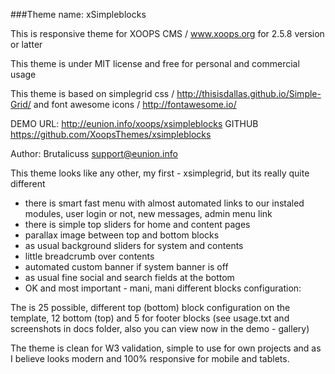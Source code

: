 ###Theme name: xSimpleblocks


This is responsive theme for XOOPS CMS / www.xoops.org for 2.5.8 version or latter


This theme is under MIT license and free for personal and commercial usage


This theme is based on simplegrid css / http://thisisdallas.github.io/Simple-Grid/
and font awesome icons / http://fontawesome.io/


DEMO URL:			http://eunion.info/xoops/xsimpleblocks
GITHUB              https://github.com/XoopsThemes/xsimpleblocks


Author:
Brutalicuss         support@eunion.info

This theme looks like any other, my first - xsimplegrid, but its really quite different

- there is smart fast menu with almost automated links to our instaled modules, user login or not, new messages, admin menu link
- there is simple top sliders for home and content pages
- parallax image between top and bottom blocks
- as usual background sliders for system and contents
- little breadcrumb over contents
- automated custom banner if system banner is off
- as usual fine social and search fields at the bottom
- OK and most important - mani, mani different blocks configuration:


The is 25 possible, different top (bottom) block configuration on the template, 12 bottom (top) and 5 for footer blocks
(see usage.txt and screenshots in docs folder, also you can view now in the demo - gallery) 

The theme is clean for W3 validation, simple to use for own projects and as I believe looks modern and 100% responsive for mobile and tablets.
